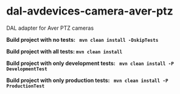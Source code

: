 # dal-avdevices-camera-aver-ptz

DAL adapter for Aver PTZ cameras

**Build project with no tests: ``` mvn clean install -DskipTests```**

**Build project with all tests: ``` mvn clean install ```**

**Build project with only development tests: ``` mvn clean install -P DevelopmentTest```**

**Build project with only production tests: ``` mvn clean install -P ProductionTest```**